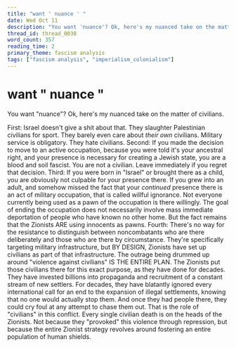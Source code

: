 ```yaml
---
title: "want ' nuance ' "
date: Wed Oct 11
description: "You want 'nuance'? Ok, here's my nuanced take on the matter of civilians. First: Israel doesn't give a shit about that."
thread_id: thread_0038
word_count: 357
reading_time: 2
primary_theme: fascism analysis
tags: ["fascism analysis", "imperialism_colonialism"]
---
```


# want " nuance " 

You want "nuance"? Ok, here's my nuanced take on the matter of civilians.

First: Israel doesn't give a shit about that. They slaughter Palestinian civilians for sport. They barely even care about *their own* civilians. Military service is obligatory. They hate civilians. Second: If you made the decision to move to an active occupation, because you were told it's your ancestral right, and your presence is necessary for creating a Jewish state, you are a blood and soil fascist. You are not a civilian. Leave immediately if you regret that decision. Third: If you were born in "Israel" or brought there as a child, you are obviously not culpable for your presence there. If you grew into an adult, and somehow missed the fact that your *continued* presence there is an act of military occupation, that is called willful ignorance. Not everyone currently being used as a pawn of the occupation is there willingly. The goal of ending the occupation does not necessarily involve mass immediate deportation of people who have known no other home. But the fact remains that the Zionists ARE using innocents as pawns. Fourth: There's no way for the resistance to distinguish between noncombatants who are there deliberately and those who are there by circumstance. They're specifically targeting military infrastructure, but BY DESIGN, Zionists have set up civilians as part of that infrastructure. The outrage being drummed up around "violence against civilians" IS THE ENTIRE PLAN. The Zionists put those civilians there for this exact purpose, as they have done for decades. They have invested billions into propaganda and recruitment of a constant stream of new settlers. For decades, they have blatantly ignored every international call for an end to the expansion of illegal settlements, knowing that no one would actually stop them. And once they had people there, they could cry foul at any attempt to chase them out. That is the role of "civilians" in this conflict. Every single civilian death is on the heads of the Zionists. Not because they "provoked" this violence through repression, but because the entire Zionist strategy revolves around fostering an entire population of human shields.